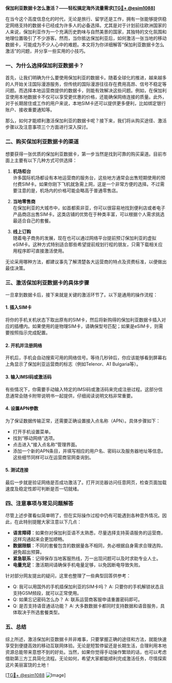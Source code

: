 **保加利亚数据卡怎么激活？——轻松搞定海外流量需求[[TG💪+ @esim1088](https://t.me/s/esim1088)]**

在当今这个高度信息化的时代，无论是旅行、留学还是工作，拥有一张能够提供稳定网络支持的数据卡已经成为许多人的必备选择。尤其是对于计划前往欧洲国家的人来说，保加利亚作为一个充满历史韵味与自然美景的国家，其独特的文化氛围和地理位置吸引了不少游客。然而，当你抵达保加利亚后，如何激活一张当地的移动数据卡，可能成为不少人心中的难题。本文将为你详细解答“保加利亚数据卡怎么激活”的问题，并分享一些实用的小技巧。

### 一、为什么选择保加利亚数据卡？

首先，让我们明确为什么要使用保加利亚的数据卡。随着全球化的推进，越来越多的人开始关注国际漫游服务，但传统的国际漫游往往存在费用高昂、信号不稳定等问题。而选择本地运营商提供的数据卡，则能有效解决这些问题。例如，在保加利亚使用本地数据卡不仅可以享受更优惠的价格，还能确保网络连接的质量。此外，对于长期居住或工作的用户来说，本地SIM卡还可以提供更多便利，比如绑定银行账户、接收重要通知等。

那么，如何才能顺利激活保加利亚的数据卡呢？接下来，我们将从购买途径、激活步骤以及注意事项三个方面进行深入探讨。

### 二、购买保加利亚数据卡的渠道

想要获得一张优质的保加利亚数据卡，第一步当然是找到可靠的购买渠道。目前市面上主要有以下几种方式可供选择：

1. **机场柜台**  
   许多国际机场都设有本地运营商的服务台，这些地方通常会出售短期使用的预付费SIM卡。如果你刚下飞机就急需上网，这是一个非常方便的选择。不过需要注意的是，机场内的价格可能会略高于普通零售店。

2. **当地零售商**  
   在保加利亚的大城市中，如首都索非亚，你可以很容易地找到便利店或者电子产品商店出售SIM卡。这类店铺的优势在于种类丰富，可以根据个人需求挑选最适合自己的套餐。

3. **线上订购**  
   随着电子商务的发展，现在也可以通过网络平台提前预订保加利亚的虚拟eSIM卡。这种方式特别适合那些希望提前规划行程的朋友，只需下载相关应用程序即可直接激活使用。

无论采用哪种方法，都建议事先了解清楚各大运营商的特点及资费标准，以便做出最佳决策。

### 三、激活保加利亚数据卡的具体步骤

一旦拿到数据卡后，接下来就是关键的激活环节了。以下是通用的操作流程：

#### 1. 插入SIM卡
将你的手机关机状态下取出原有的SIM卡，然后将新购得的保加利亚数据卡插入对应的插槽内。如果使用的是物理SIM卡，请确保型号匹配；如果是eSIM卡，则需要按照指示完成配置。

#### 2. 开机并注册网络
开机后，手机会自动搜索可用的网络信号。等待几秒钟后，你应该能够看到屏幕右上角显示了保加利亚运营商的标志（例如Telenor、A1 Bulgaria等）。

#### 3. 输入IMSI码或激活码
有些情况下，你需要手动输入特定的IMSI码或激活码来完成注册过程。这部分信息通常会随卡附带说明书一起提供，仔细阅读说明文档非常重要。

#### 4. 设置APN参数
为了保证数据传输正常，还需要正确设置接入点名称（APN）。具体步骤如下：
- 打开手机设置菜单。
- 找到“移动网络”选项。
- 点击进入“接入点名称”管理界面。
- 添加一个新的APN条目，并填写相应的用户名、密码以及服务器地址等信息。这些细节同样可以在运营商官网查询到。

#### 5. 测试连接
最后一步就是验证网络是否成功激活了。打开浏览器访问任意网页，检查页面加载速度及稳定性即可判断是否一切就绪。

### 四、注意事项与常见问题解答

尽管上述步骤看似简单明了，但在实际操作过程中仍有可能遇到各种意外情况。因此，在此特别提醒大家注意以下几点：

- **语言障碍**：如果你对保加利亚语不太熟悉，尽量选择支持英语服务的运营商，这样沟通起来会更加顺畅。
- **数据限额**：不同的套餐包含的数据量各不相同，务必根据自身需求合理选购，避免超出预算。
- **紧急联系**：记得保存当地客服热线，万一出现问题可以及时求助专业人士。
- **电量充足**：激活期间请确保手机电量足够，以免因断电导致失败。

针对部分网友提出的疑问，这里也整理了一些典型回答供参考：
- Q: 我可以用国外的手机插保加利亚的SIM卡吗？
  A: 只要你的手机解锁状态且支持GSM频段，就可以正常使用。
- Q: 如果忘记密码怎么办？
  A: 联系运营商客服申请重置密码即可。
- Q: 是否支持语音通话功能？
  A: 大多数数据卡都同时支持数据和语音服务，具体取决于所选套餐类型。

### 五、总结

综上所述，激活保加利亚数据卡并非难事，只要掌握正确的途径和方法，就能快速享受到便捷高效的移动互联网体验。无论是短暂停留还是长期生活，合理利用本地资源总能带来意想不到的好处。当然，如果你觉得手动操作繁琐的话，也可以考虑借助第三方工具简化流程。无论如何，希望大家都能顺利完成激活任务，尽情探索这片美丽富饶的土地！

[[TG💪+ @esim1088](https://t.me/s/esim1088) ![Image](https://i.postimg.cc/4NQfJmqS/Snipaste-2025-05-13-00-14-12.png)]
